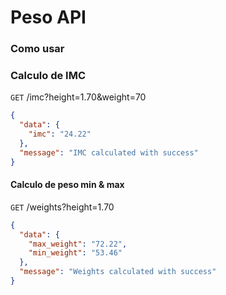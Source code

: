 # Peso API

### Como usar

### Calculo de IMC
`GET` /imc?height=1.70&weight=70
```json
{
  "data": {
    "imc": "24.22"
  },
  "message": "IMC calculated with success"
}
```

#### Calculo de peso min & max
`GET` /weights?height=1.70
```json
{
  "data": {
    "max_weight": "72.22",
    "min_weight": "53.46"
  },
  "message": "Weights calculated with success"
}
```
